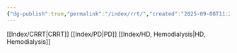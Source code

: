 ```yaml
---
{"dg-publish":true,"permalink":"/index/rrt/","created":"2025-09-08T11:21:43.799+09:00","updated":"2025-09-08T11:26:55.489+09:00"}
---
```


[[Index/CRRT\|CRRT]]
[[Index/PD\|PD]]
[[Index/HD, Hemodialysis\|HD, Hemodialysis]]